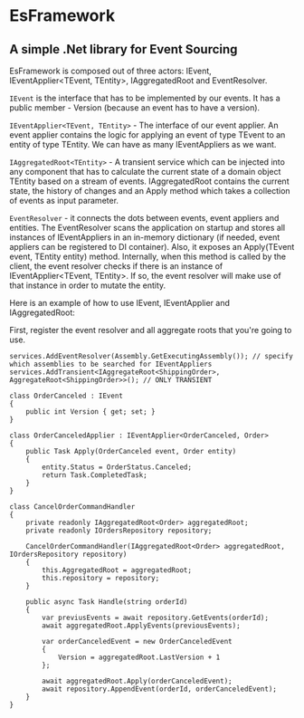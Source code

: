 # EsFramework
A simple .Net library for Event Sourcing
----

EsFramework is composed out of three actors: IEvent, IEventApplier<TEvent, TEntity>, IAggregatedRoot<TEntity> and EventResolver.

`IEvent` is the interface that has to be implemented by our events. It has a public member - Version (because an event has to have a version).

`IEventApplier<TEvent, TEntity>` - The interface of our event applier. An event applier contains the logic for applying an event of type TEvent to an entity of type TEntity. We can have as many IEventAppliers as we want.

`IAggregatedRoot<TEntity>` - A transient service which can be injected into any component that has to calculate the current state of a domain object TEntity based on a stream of events. IAggregatedRoot contains the current state, the history of changes and an Apply method which takes a collection of events as input parameter. 

`EventResolver` - it connects the dots between events, event appliers and entities. The EventResolver scans the application on startup and stores all instances of IEventAppliers in an in-memory dictionary (if needed, event appliers can be registered to DI container). Also, it exposes an Apply(TEvent event, TEntity entity) method. Internally, when this method is called by the client, the event resolver checks if there is an instance of IEventApplier<TEvent, TEntity>. If so, the event resolver will make use of that instance in order to mutate the entity.

Here is an example of how to use IEvent, IEventApplier and IAggregatedRoot:

First, register the event resolver and all aggregate roots that you're going to use.
```
services.AddEventResolver(Assembly.GetExecutingAssembly()); // specify which assemblies to be searched for IEventAppliers
services.AddTransient<IAggregateRoot<ShippingOrder>, AggregateRoot<ShippingOrder>>(); // ONLY TRANSIENT
```

```
class OrderCanceled : IEvent
{
	public int Version { get; set; }
}
```
  
```
class OrderCanceledApplier : IEventApplier<OrderCanceled, Order>
{
	public Task Apply(OrderCanceled event, Order entity)
	{
		entity.Status = OrderStatus.Canceled;
		return Task.CompletedTask;
	}
}
```
  
```
class CancelOrderCommandHandler
{
	private readonly IAggregatedRoot<Order> aggregatedRoot;
	private readonly IOrdersRepository repository;

	CancelOrderCommandHandler(IAggregatedRoot<Order> aggregatedRoot, IOrdersRepository repository)
	{
		this.AggregatedRoot = aggregatedRoot;
		this.repository = repository;
	}
	
	public async Task Handle(string orderId)
	{
		var previusEvents = await repository.GetEvents(orderId);
		await aggregatedRoot.ApplyEvents(previousEvents);
		
		var orderCanceledEvent = new OrderCanceledEvent 
		{
			Version = aggregatedRoot.LastVersion + 1
		};
	
		await aggregatedRoot.Apply(orderCanceledEvent);
		await repository.AppendEvent(orderId, orderCanceledEvent);
	}
}
```

